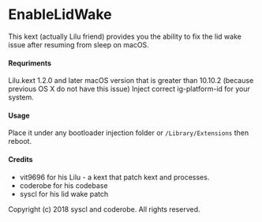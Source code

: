 EnableLidWake
====

This kext (actually Lilu friend) provides you the ability to fix the lid wake issue after resuming from sleep on macOS.

####  Requriments
Lilu.kext 1.2.0 and later
macOS version that is greater than 10.10.2 (because previous OS X do not have this issue)
Inject correct ig-platform-id for your system.

####  Usage
Place it under any bootloader injection folder or ```/Library/Extensions``` then reboot.

####  Credits
- vit9696 for his Lilu - a kext that patch kext and processes.
- coderobe for his codebase
- syscl for his lid wake patch

Copyright (c) 2018 syscl and coderobe. All rights reserved.

